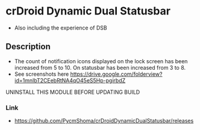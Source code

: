 # crDroid Dynamic Dual Statusbar
- Also including the experience of DSB

## Description
- The count of notification icons displayed on the lock screen has been increased from 5 to 10. On statusbar has been increased from 3 to 8. 
- See screenshots here https://drive.google.com/folderview?id=1mnIbT2CEebRtNA4qO45eS5Hp-pgirbdZ

UNINSTALL THIS MODULE BEFORE UPDATING BUILD

### Link
- https://github.com/PycmShoma/crDroidDynamicDualStatusbar/releases
